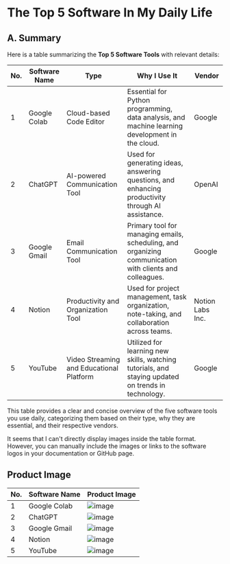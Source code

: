 # The Top 5 Software In My Daily Life

## A. Summary
Here is a table summarizing the **Top 5 Software Tools** with relevant details:

| **No.** | **Software Name** | **Type**                          | **Why I Use It**                                                                                   | **Vendor**        |
|---------|-------------------|-----------------------------------|-----------------------------------------------------------------------------------------------------|-------------------|
| 1       | Google Colab       | Cloud-based Code Editor           | Essential for Python programming, data analysis, and machine learning development in the cloud.      | Google            |
| 2       | ChatGPT            | AI-powered Communication Tool     | Used for generating ideas, answering questions, and enhancing productivity through AI assistance.    | OpenAI            |
| 3       | Google Gmail       | Email Communication Tool          | Primary tool for managing emails, scheduling, and organizing communication with clients and colleagues. | Google            |
| 4       | Notion             | Productivity and Organization Tool | Used for project management, task organization, note-taking, and collaboration across teams.         | Notion Labs Inc.  |
| 5       | YouTube            | Video Streaming and Educational Platform | Utilized for learning new skills, watching tutorials, and staying updated on trends in technology.    | Google            |

This table provides a clear and concise overview of the five software tools you use daily, categorizing them based on their type, why they are essential, and their respective vendors.

It seems that I can't directly display images inside the table format. However, you can manually include the images or links to the software logos in your documentation or GitHub page.

## Product Image

| **No.** | **Software Name** | **Product Image** |
|---------|-------------------|-------------------|
| 1       | Google Colab       | ![image](https://github.com/user-attachments/assets/efed747e-3612-4875-ad18-2f6f5a867cbe)|
| 2       | ChatGPT            | ![image](https://github.com/user-attachments/assets/60058c29-497b-459f-af2b-0c2b166b9619) |
| 3       | Google Gmail       | ![image](https://github.com/user-attachments/assets/2e640516-8a03-404b-8769-c41db26881fc)|
| 4       | Notion             |![image](https://github.com/user-attachments/assets/d294bdbe-6157-418e-892e-dd3330663475)|
| 5       | YouTube            |![image](https://github.com/user-attachments/assets/1fe96a74-f2f4-48bc-af95-284c299bbb0c)|

